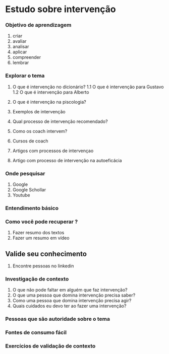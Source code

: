 # Estudo sobre intervenção


### Objetivo de aprendizagem

1. criar
2. avaliar
3. analisar
4. aplicar
5. compreender 
6. lembrar 


### Explorar o tema

1. O que é intervenção no dicionário?
    1.1 O que é intervenção para Gustavo
    1.2 O que é intervenção para Alberto 
    
2. O que é intervenção na piscologia?

3. Exemplos de intervenção 

4. Qual processo de intervenção recomendado?

5. Como os coach intervem?

6. Cursos de coach

7. Artigos com processos de intervençao

8. Artigo com processo de intervenção na autoeficácia 

### Onde pesquisar

1. Google
2. Google Schollar
3. Youtube


### Entendimento básico

### Como você pode recuperar ?
1. Fazer resumo dos textos
2. Fazer um resumo em vídeo

## Valide seu conhecimento

1. Encontre pessoas no linkedin



### Investigação de contexto
1. O que não pode faltar em alguém que faz intervenção?
2. O que uma pessoa que domina intervenção precisa saber?
3. Como uma pessoa que domina intervenção precisa agir?
4. Quais cuidados eu devo ter ao fazer uma intervenção?


### Pessoas que são autoridade sobre o tema



### Fontes de consumo fácil


### Exercícios de validação de contexto


